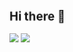 ## Hi there 👋

<img src="https://github-readme-stats.vercel.app/api?username=TsedexAshu08&show_icons=true">
<img src="https://github-readme-stats.vercel.app/api/top-langs/?username=TsedexAshu08)&https://github.com/TsedexAshu08/github-readme-stats">
